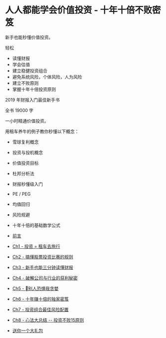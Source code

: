 # 人人都能学会价值投资 - 十年十倍不败密笈

新手也能秒懂价值投资。

轻松

* 读懂财报
* 学会估值
* 建立稳健投资组合
* 避免系统风险，个体风险，人为风险
* 建立不败原则
* 掌握十年十倍投资原则

2019 年财报入门最佳新手书

全书 19000 字

一小时精通价值投资。

用租车养牛的例子教你秒懂以下概念：

* 雪球复利概念
* 投资与投机概念
* 价值投资目标
* 杜邦分析法
* 财报秒懂级入门
* PE / PEG
* 均值回归
* 风险规避
* 十年十倍的基础数学公式

* [前言](00.md)
* [Ch1 - 投资 = 租车去旅行](01.md)
* [Ch2 - 搞懂股票投资比赛的规则](02.md)
* [Ch3 - 新手也能三分钟读懂财报](03.md)
* [Ch4 - 破解公司与行业的获利秘密](04.md)
* [Ch5 - 别人恐惧我贪婪](05.md)
* [Ch6 - 十年赚十倍的独家密笈](06.md)
* [Ch7 - 投资组合最佳风险配置](07.md)
* [Ch8 - 心法大总结 -- 投资不败15原则](08.md)
* [送你一个大礼包](09.md)
